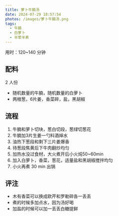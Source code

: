 ```yaml
---
title: 萝卜牛腩汤
date: 2024-07-29 18:57:54
photos: /images/萝卜牛腩汤.png
tags:
  - 牛腩
  - 白萝卜
  - 半荤半素
---
```


用时：120~140 分钟

## 配料

2 人份

- 随机数量的牛腩，随机数量的白萝卜
- 两根葱，6片姜，香菜碎，盐，黑胡椒

<!--more-->

## 流程

1. 牛腩和萝卜切块，葱白切段，葱绿切葱花
2. 牛腩加3片生姜一勺料酒焯水
3. 油热下葱段和剩下三片姜爆香
4. 待葱段焦黄后下牛肉翻炒均匀
5. 加热水没过食材，大火煮开后小火炖50~60min
6. 加入白萝卜，香菜，葱花，适量盐和黑胡椒搅拌均匀
7. 小火再煮 30 min 出锅

## 评注

- 木有香菜可以换成欧芹和罗勒碎各一丢丢
- 煮的时候多加点水，因为汤好喝
- 加盐的时候可以加一丢丢白糖提鲜

